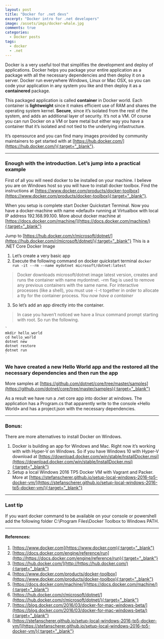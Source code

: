 ```yaml
---
layout: post
title: "Docker for .net devs"
excerpt: "Docker intro for .net developers"
image: /assets/imgs/docker-whale.jpg
comments: true
categories:
  - Docker posts
tags: 
  - docker
  - .net
---
```


Docker is a very useful tool that simplifies the development and deploy of applications. Docker helps you package your entire application as a package with all the necessary dependencies and then deploy it on a server. Docker run everywhere Windows, Linux or Mac OSX, so you can code your application in any system you like and then deploy it as a **containered** package.

This packaged application is called **container** in Docker world. Each container is **lightweight** since it makes efficient use of RAM and shares the operating system kernel. **Secure**, since it’s isolated from the rest of the system, and adds an additional layer of security. It’s not a VM. Of course you can run Docker on a VM or bare metal but either way you have a container that it’s isolated and not tied to the underlying infastructure.

It’s opensource and you can find many images provided by community maintainers to get started with at [https://hub.docker.com/](https://hub.docker.com/){:target="_blank"}.

- - -

### Enough with the introduction. Let’s jump into a practical example



First of all you will need docker to be installed on your machine. I believe you are on Windows host so you will have to install docker toolbox. Find the instructions at [https://www.docker.com/products/docker-toolbox](https://www.docker.com/products/docker-toolbox){:target="_blank"}.

When you setup is complete start Docker Quickstart Terminal. Now you have a docker-machine with name «default» running at Virtualbox with local IP address 192.168.99.100. More about docker machine at [https://docs.docker.com/machine/](https://docs.docker.com/machine/){:target="_blank"}

Jump to [https://hub.docker.com/r/microsoft/dotnet/](https://hub.docker.com/r/microsoft/dotnet/){:target="_blank"} This is a .NET Core Docker Image

1. Let’s create a very basic app
2. Execute the following command on docker quickstart terminal `docker run -it --rm --name mydotnet microsoft/dotnet:latest`
> Docker downloads microsoft/dotnet image latest version, creates and runs the container with name mydontnet. –rm flag is used to remove any previous containers with the same name. For interactive processes (like a shell), you must use -i -t together in order to allocate a tty for the container process. *You now have a container*
3. So let’s add an app directly into the container.
> In case you haven’t noticed we have a linux command prompt starting with root. So run the following.

    `
    mkdir hello_world
    cd hello_world
    dotnet new
    dotnet restore
    dotnet run
    `



### We have created a new Hello World app and the restored all the necessary dependencies and then run the app



More samples at [https://github.com/dotnet/core/tree/master/samples](https://github.com/dotnet/core/tree/master/samples){:target="_blank"}


As a result we have run a .net core app into docker at windows. The application has a Program.cs that apparently write to the console «Hello World» and has a project.json with the necessary dependencies.

- - -

### Bonus:

There are more alternatives to install Docker on Windows.
1. Docker is building an app for Windows and Mac. Right now it’s working with with Hyper-V on Windows. So if you have Windows 10 with Hyper-V download at [https://download.docker.com/win/stable/InstallDocker.msi](https://download.docker.com/win/stable/InstallDocker.msi){:target="_blank"}
2. Setup a local Windows 2016 TP5 Docker VM with Vagrant and Packer. More at [https://stefanscherer.github.io/setup-local-windows-2016-tp5-docker-vm/](https://stefanscherer.github.io/setup-local-windows-2016-tp5-docker-vm/){:target="_blank"}

- - -

### Last tip

If you want docker command to be available on your console or powershell add the following folder C:\Program Files\Docker Toolbox to Windows PATH.

- - -

#### References:

1. [https://www.docker.com](https://www.docker.com){:target="_blank"}
2. [https://docs.docker.com/engine/reference/run](http://https://docs.docker.com/engine/reference/run){:target="_blank"}
3. [https://hub.docker.com/](http://https://hub.docker.com/){:target="_blank"}
4. [https://www.docker.com/products/docker-toolbox](https://www.docker.com/products/docker-toolbox){:target="_blank"}
5. [https://docs.docker.com/machine/](https://docs.docker.com/machine/){:target="_blank"}
6. [https://hub.docker.com/r/microsoft/dotnet/](https://hub.docker.com/r/microsoft/dotnet/){:target="_blank"}
7. [https://blog.docker.com/2016/03/docker-for-mac-windows-beta/](https://blog.docker.com/2016/03/docker-for-mac-windows-beta/){:target="_blank"}
8. [https://stefanscherer.github.io/setup-local-windows-2016-tp5-docker-vm/](https://stefanscherer.github.io/setup-local-windows-2016-tp5-docker-vm/){:target="_blank"}